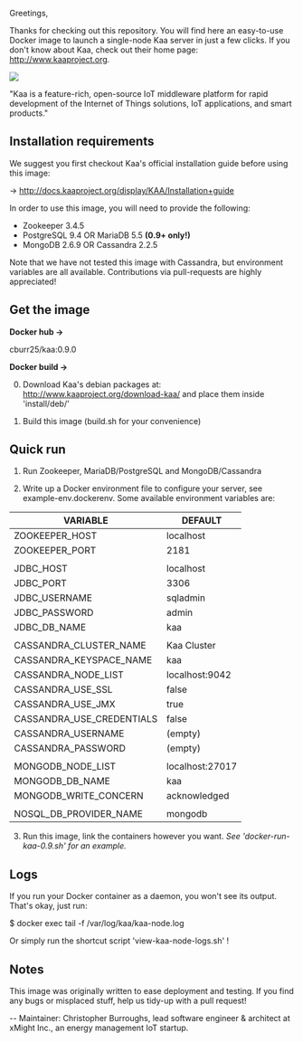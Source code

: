 Greetings,

Thanks for checking out this repository. You will find here an easy-to-use Docker image to launch a single-node Kaa server in just a few clicks.
If you don't know about Kaa, check out their home page: http://www.kaaproject.org.

![](http://www.kaaproject.org/wp-content/themes/jupiter/images/logo-kaa-with-eyebrows-01.svg?cd593a)

"Kaa is a feature-rich, open-source IoT middleware platform for rapid development of the Internet of Things solutions, IoT applications, and smart products."

## Installation requirements

We suggest you first checkout Kaa's official installation guide before using this image:

-> http://docs.kaaproject.org/display/KAA/Installation+guide

In order to use this image, you will need to provide the following:

- Zookeeper 3.4.5
- PostgreSQL 9.4 OR MariaDB 5.5 <b>(0.9+ only!)</b>
- MongoDB 2.6.9 OR Cassandra 2.2.5

Note that we have not tested this image with Cassandra, but environment variables are all available. Contributions via pull-requests are highly appreciated!

## Get the image

<b>Docker hub -></b> 

cburr25/kaa:0.9.0

<b>Docker build -></b>

0. Download Kaa's debian packages at: http://www.kaaproject.org/download-kaa/ and place them inside 'install/deb/'

1. Build this image (build.sh for your convenience)

## Quick run

1. Run Zookeeper, MariaDB/PostgreSQL and MongoDB/Cassandra

2. Write up a Docker environment file to configure your server, see example-env.dockerenv. Some available environment variables are:

|     VARIABLE                	|   DEFAULT
| -----------------------------	|------------- 
| ZOOKEEPER_HOST				| localhost
| ZOOKEEPER_PORT				| 2181
| 								| 
| JDBC_HOST						| localhost
| JDBC_PORT						| 3306
| JDBC_USERNAME					| sqladmin
| JDBC_PASSWORD					| admin
| JDBC_DB_NAME					| kaa
								| 
| CASSANDRA_CLUSTER_NAME		| Kaa Cluster
| CASSANDRA_KEYSPACE_NAME		| kaa
| CASSANDRA_NODE_LIST			| localhost:9042
| CASSANDRA_USE_SSL				| false
| CASSANDRA_USE_JMX				| true
| CASSANDRA_USE_CREDENTIALS		| false
| CASSANDRA_USERNAME 			| (empty)
| CASSANDRA_PASSWORD 			| (empty)
| 								| 
| MONGODB_NODE_LIST 			| localhost:27017
| MONGODB_DB_NAME				| kaa
| MONGODB_WRITE_CONCERN 		| acknowledged
| 								| 
| NOSQL_DB_PROVIDER_NAME		| mongodb

3. Run this image, link the containers however you want. <i>See 'docker-run-kaa-0.9.sh' for an example.</i>

## Logs

If you run your Docker container as a daemon, you won't see its output. That's okay, just run:

$ docker exec <container-name> tail -f /var/log/kaa/kaa-node.log

Or simply run the shortcut script 'view-kaa-node-logs.sh' !

## Notes

This image was originally written to ease deployment and testing. If you find any bugs or misplaced stuff, help us tidy-up with a pull request!


--
Maintainer: Christopher Burroughs,
lead software engineer & architect at xMight Inc., an energy management IoT startup.
